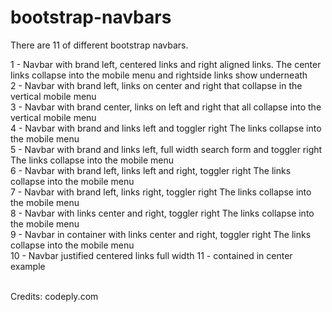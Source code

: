 # bootstrap-navbars

There are 11 of different bootstrap navbars. 

1 - Navbar with brand left, centered links and right aligned links.
    The center links collapse into the mobile menu and rightside links
    show underneath
    <br>
2 - Navbar with brand left, links on center and right that collapse in the vertical mobile
    menu
     <br>
3 - Navbar with brand center, links on left and right that all collapse into the vertical mobile
    menu
     <br>
4 - Navbar with brand and links left and toggler right
    The links collapse into the mobile menu
     <br>
5 - Navbar with brand and links left, full width search form and toggler right
    The links collapse into the mobile menu
     <br>
6 - Navbar with brand left, links left and right, toggler right
    The links collapse into the mobile menu
     <br>
7 - Navbar with brand left, links right, toggler right
    The links collapse into the mobile menu
     <br>
8 - Navbar with links center and right, toggler right
    The links collapse into the mobile menu
     <br>
9 - Navbar in container with links center and right, toggler right
    The links collapse into the mobile menu
     <br>
10 - Navbar justified centered links full width
11 - contained in center example
 <br> <br>


Credits: codeply.com
